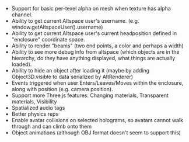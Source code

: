 * Support for basic per-texel alpha on mesh when texture has alpha channel.
* Ability to get current Altspace user's username.  (e.g. window.getAltspaceUser().username)
* Ability to get current Altspace user's current headposition defined in "enclosure" coordinate space.
* Ability to render "beams" (two end points, a color and perhaps a width)
* Ability to see more debug info from altspace (which objects are in the hierarchy, do they have anything displayed, what things are actually loaded).
* Ability to hide an object after loading it (maybe by adding Object3D.visible to data serialized by AltRenderer)
* Events triggered when user Enters/Leaves/Moves within the enclosure, along with position (e.g. camera position).
* Support more Three.js features: Changing materials, Transparent materials, Visibility
* Spatialized audio tags
* Better physics reps
* Enable avatar collisions on selected holograms, so avatars cannot walk through and can climb onto them
* Object animations (although OBJ format doesn't seem to support this)

